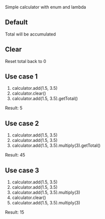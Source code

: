 Simple calculator with enum and lambda

Default
--
Total will be accumulated 

Clear
--
Reset total back to 0

Use case 1
--
1. calculator.add(1.5, 3.5)
2. calculator.clear()
3. calculator.add(1.5, 3.5).getTotal()

Result: 5

Use case 2
--
1. calculator.add(1.5, 3.5)
2. calculator.add(1.5, 3.5)
3. calculator.add(1.5, 3.5).multiply(3).getTotal()

Result: 45

Use case 3
--
1. calculator.add(1.5, 3.5)
2. calculator.add(1.5, 3.5)
3. calculator.add(1.5, 3.5).multiply(3)
4. calculator.clear()
5. calculator.add(1.5, 3.5).multiply(3)

Result: 15
